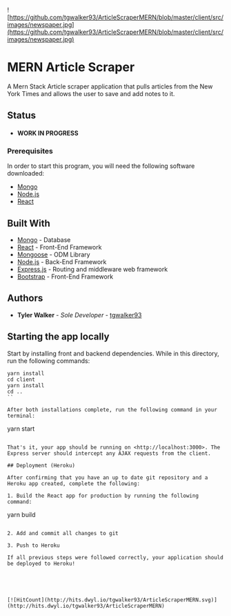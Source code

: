 ![https://github.com/tgwalker93/ArticleScraperMERN/blob/master/client/src/images/newspaper.jpg](https://github.com/tgwalker93/ArticleScraperMERN/blob/master/client/src/images/newspaper.jpg)

# MERN Article Scraper
A Mern Stack Article scraper application that pulls articles from the New York Times and allows the user to save and add notes to it.

## Status
- #### WORK IN PROGRESS

### Prerequisites

In order to start this program, you will need the following software downloaded: 
* [Mongo](https://www.mongodb.com/)
* [Node.js](https://nodejs.org/en/docs/)
* [React](https://reactjs.org/docs/hello-world.html)


## Built With

* [Mongo](https://www.mongodb.com/) - Database
* [React](https://reactjs.org/docs/hello-world.html) - Front-End Framework
* [Mongoose](http://mongoosejs.com/docs/api.html) - ODM Library
* [Node.js](https://nodejs.org/en/docs/) - Back-End Framework
* [Express.js](https://expressjs.com/) - Routing and middleware web framework
* [Bootstrap](https://getbootstrap.com/docs/3.3/getting-started/) - Front-End Framework


## Authors

* **Tyler Walker** - *Sole Developer* - [tgwalker93](https://github.com/tgwalker93)


## Starting the app locally

Start by installing front and backend dependencies. While in this directory, run the following commands:

```
yarn install
cd client
yarn install
cd ..
``

After both installations complete, run the following command in your terminal:

```
yarn start
```

That's it, your app should be running on <http://localhost:3000>. The Express server should intercept any AJAX requests from the client.

## Deployment (Heroku)

After confirming that you have an up to date git repository and a Heroku app created, complete the following:

1. Build the React app for production by running the following command:

```
yarn build
```

2. Add and commit all changes to git

3. Push to Heroku

If all previous steps were followed correctly, your application should be deployed to Heroku!





[![HitCount](http://hits.dwyl.io/tgwalker93/ArticleScraperMERN.svg)](http://hits.dwyl.io/tgwalker93/ArticleScraperMERN)
